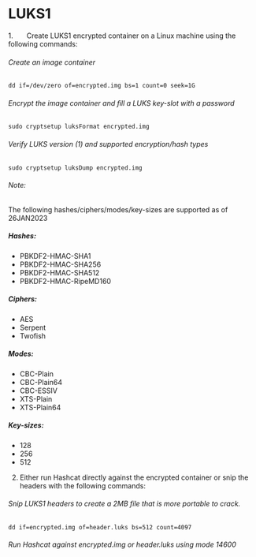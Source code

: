 # LUKS1

1.       Create LUKS1 encrypted container on a Linux machine using the following commands:

###### Create an image container
```
dd if=/dev/zero of=encrypted.img bs=1 count=0 seek=1G
```

###### Encrypt the image container and fill a LUKS key-slot with a password
```
sudo cryptsetup luksFormat encrypted.img 
```

###### Verify LUKS version (1) and supported encryption/hash types
```
sudo cryptsetup luksDump encrypted.img
```

###### Note: 
The following hashes/ciphers/modes/key-sizes are supported as of 26JAN2023

##### Hashes:  
-   PBKDF2-HMAC-SHA1  
-   PBKDF2-HMAC-SHA256  
-   PBKDF2-HMAC-SHA512  
-   PBKDF2-HMAC-RipeMD160  

##### Ciphers:  
-   AES  
-   Serpent  
-   Twofish  

##### Modes:  
-   CBC-Plain   
-   CBC-Plain64  
-   CBC-ESSIV  
-   XTS-Plain  
-   XTS-Plain64  

##### Key-sizes:  
-   128  
-   256 
-   512

2. Either run Hashcat directly against the encrypted container or snip the headers with the following commands:

###### Snip LUKS1 headers to create a 2MB file that is more portable to crack.
```
dd if=encrypted.img of=header.luks bs=512 count=4097
```

###### Run Hashcat against encrypted.img or header.luks using mode 14600
